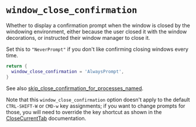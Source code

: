 # `window_close_confirmation`

Whether to display a confirmation prompt when the window is closed by the
windowing environment, either because the user closed it with the window
decorations, or instructed their window manager to close it.

Set this to `"NeverPrompt"` if you don't like confirming closing
windows every time.

```lua
return {
  window_close_confirmation = 'AlwaysPrompt',
}
```

See also
[skip_close_confirmation_for_processes_named](../config/skip_close_confirmation_for_processes_named.md).

Note that this `window_close_confirmation` option doesn't apply to the default
`CTRL-SHIFT-W` or `CMD-w` key assignments; if you want to change prompts for
those, you will need to override the key shortcut as shown in the
[CloseCurrentTab](../keyassignment/CloseCurrentTab.md) documentation.
